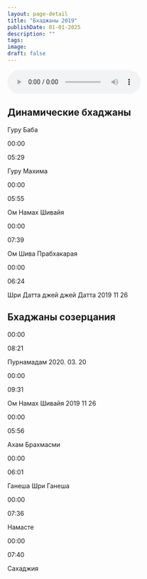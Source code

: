 ```yaml
---
layout: page-detail
title: "Бхаджаны 2019"
publishDate: 01-01-2025
description: ""
tags:
image:
draft: false
---
```


<audio title="Гуру Баба" src="https://filer-api.advayta.org/v1.0/public/files/72703" controls=""></audio>

## Динамические бхаджаны
Гуру Баба 

00:00 

05:29 

Гуру Махима 

00:00 

05:55 

 Ом Намах Шивайя 

00:00 

07:39 

Ом Шива Прабхакарая  

00:00 

06:24 

Шри Датта джей джей Датта 2019 11 26

## Бхаджаны созерцания
00:00 

08:21 

Пурнамадам 2020\. 03\. 20

00:00 

09:31 

Ом Намах Шивайя 2019 11 26

00:00 

05:56 

Ахам Брахмасми

00:00 

06:01 

Ганеша Шри Ганеша

00:00 

07:36 

Намасте

00:00 

07:40 

Сахаджия

  
